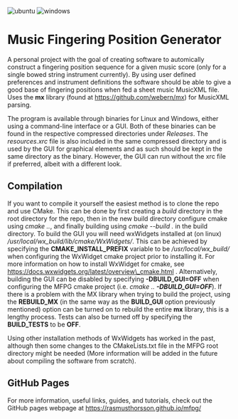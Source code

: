 ![ubuntu](https://github.com/rasmusthorsson/mfpg/actions/workflows/merge-ubuntu.yml/badge.svg)
![windows](https://github.com/rasmusthorsson/mfpg/actions/workflows/merge-windows.yml/badge.svg)

# Music Fingering Position Generator

A personal project with the goal of creating software to automically construct a 
fingering position sequence for a given	music score (only for a single bowed string 
instrument currently). By using user defined preferences and instrument definitions 
the software should be able to give a good base of fingering positions when fed a 
sheet music MusicXML file. Uses the **mx** library (found at 
https://github.com/webern/mx) for MusicXML parsing.

The program is available through binaries for Linux and Windows, either using a 
command-line interface or a GUI. Both of these binaries can be found in the respective
compressed directories under <i>Releases</i>. The <i>resources.xrc</i> file is also
included in the same compressed directory and is used by the GUI for graphical 
elements and as such should be kept in the same directory as the binary. However, 
the GUI can run without the xrc file if preferred, albeit with a different look.

## Compilation

If you want to compile it yourself the easiest method is to clone the
repo and use CMake. This can be done by first creating a <i>build</i> directory in 
the root directory for the repo, then in the new build directory configure cmake using 
<i>cmake ..</i>, and finally building using <i>cmake --build .</i> in the build 
directory. To build the GUI you will need wxWidgets installed at (on linux) 
<i>/usr/local/wx_build/lib/cmake/WxWidgets/</i>. This can be achieved by specifying
the <b>CMAKE_INSTALL_PREFIX</b> variable to be <i>/usr/local/wx_build/</i> when 
configuring the WxWidget cmake project prior to installing it. For more information 
on how to install WxWidget for cmake, see 
https://docs.wxwidgets.org/latest/overview\_cmake.html . Alternatively, building the
GUI can be disabled by specifying <b>-DBUILD_GUI=OFF</b> when configuring the MFPG
cmake project (i.e. <i>cmake .. <b>-DBUILD_GUI=OFF</b></i>). If there is a problem
with the MX library when trying to build the project, using the <b>REBUILD_MX</b>
(in the same way as the <b>BUILD_GUI</b> option previously mentioned) option can
be turned on to rebuild the entire **mx** library, this is a lengthy process. Tests
can also be turned off by specifying the <b>BUILD_TESTS</b> to be <b>OFF</b>.

Using other installation methods of WxWidgets has worked in the past, although then
some changes to the CMakeLists.txt file in the MFPG root directory might be needed 
(More information will be added in the future about compiling the software from scratch).

## GitHub Pages

For more information, useful links, guides, and tutorials, check out the GitHub pages 
webpage at https://rasmusthorsson.github.io/mfpg/
